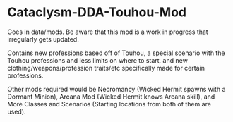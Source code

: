 # Cataclysm-DDA-Touhou-Mod
Goes in data/mods. Be aware that this mod is a work in progress that irregularly gets updated.

Contains new professions based off of Touhou, a special scenario with the Touhou professions and less limits on where to start, and new clothing/weapons/profession traits/etc specifically made for certain professions.

Other mods required would be Necromancy (Wicked Hermit spawns with a Dormant Minion), Arcana Mod (Wicked Hermit knows Arcana skill), and More Classes and Scenarios (Starting locations from both of them are used).
